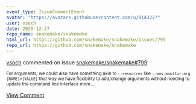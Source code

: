 ```yaml
---
event_type: IssueCommentEvent
avatar: "https://avatars.githubusercontent.com/u/814322?"
user: vsoch
date: 2020-12-27
repo_name: snakemake/snakemake
html_url: https://github.com/snakemake/snakemake/issues/799
repo_url: https://github.com/snakemake/snakemake
---
```


<a href='https://github.com/vsoch' target='_blank'>vsoch</a> commented on issue <a href='https://github.com/snakemake/snakemake/issues/799' target='_blank'>snakemake/snakemake#799</a>.

<small>For arguments, we could also have something akin to `--resources` like `--wms-monitor-arg [NAME]=[VALUE]` that way we have flexibility to add/change arguments without needing to update the command line interface more....</small>

<a href='https://github.com/snakemake/snakemake/issues/799' target='_blank'>View Comment</a>